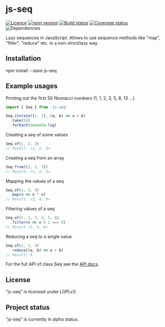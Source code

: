 # js-seq

[![Licence](https://img.shields.io/badge/licence-LGPLv3-blue.svg?style=flat)](https://github.com/js-works/js-spec/blob/master/LICENSE)
[![npm version](https://img.shields.io/npm/v/js-seq.svg?style=flat)](https://www.npmjs.com/package/js-seq)
[![Build status](https://travis-ci.org/js-works/js-seq.svg)](https://travis-ci.org/js-works/js-seq)
[![Coverage status](https://coveralls.io/repos/github/js-works/js-seq/badge.svg?branch=master)](https://coveralls.io/github/js-works/js-seq?branch=master)
![Dependencies](https://img.shields.io/badge/dependencies-none-green.svg?style=flat)

Lazy sequences in JavaScript.
Allows to use sequence methods like "map", "filter", "reduce" etc. in a non-strict/lazy way.


## Installation

npm install --save js-seq

## Example usages

Printing out the first 50 fibonacci numbers (1, 1, 2, 3, 5, 8, 13 ...)

```javascript
import { Seq } from 'js-seq'

Seq.iterate([1, 1], (a, b) => a + b)
  .take(50)
  .forEach(console.log)
```

Creating a seq of some values

```javascript
Seq.of(1, 2, 3)
// Result: <1, 2, 3>
```

Creating a seq from an array

```javascript
Seq.from([1, 2, 3])
// Result: <1, 2, 3>
```

Mapping the values of a seq

```javascript
Seq.of(1, 2, 3)
  .map(n => n * n)
// Result: <1, 4, 9>
```

Filtering values of a seq

```javascript
Seq.of(1, 2, 3, 4, 5, 6)
  .filter(n => n % 2 === 0)
// Result <2, 4, 6>
```

Reducing a seq to a single value

```javascript
Seq.of(1, 2, 3)
  .reduce((a, b) => a + b)
// Result: 6
```

For the full API of class Seq see the [API docs](https://unpkg.com/js-seq@0.0.6/dist/docs/api/classes/seq.html).


## License

"js-seq" is licensed under LGPLv3.

## Project status

"js-seq" is currently in alpha status.
